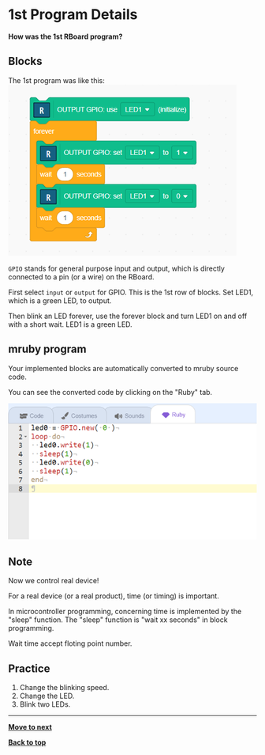 # 1st Program Details

**How was the 1st RBoard program?**

## Blocks

The 1st program was like this:<br>
![1st program](/images/step2.png)

`GPIO` stands for general purpose input and output, which is directly connected to a pin (or a wire) on the RBoard.

First select `input` or `output` for GPIO. This is the 1st row of blocks. Set LED1, which is a green LED, to output.

Then blink an LED forever, use the forever block and turn LED1 on and off with a short wait. LED1 is a green LED.

## mruby program

Your implemented blocks are automatically converted to mruby source code.

You can see the converted code by clicking on the "Ruby" tab.

![mruby code](/images/mruby_code.png)

## Note

Now we control real device! 

For a real device (or a real product), time (or timing) is important.

In microcontroller programming, concerning time is implemented by the "sleep" function. The "sleep" function is "wait xx seconds" in block programming.

Wait time accept floting point number.

## Practice

1. Change the blinking speed.
2. Change the LED.
3. Blink two LEDs.



<hr/>

[**Move to next**](./2nd_circuit.md)

[**Back to top**](./README.md)
